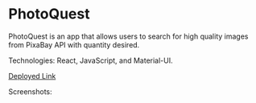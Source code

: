 # PhotoQuest
PhotoQuest is an app that allows users to search for high quality images from PixaBay API with quantity desired. 

Technologies: React, JavaScript, and Material-UI.

[Deployed Link](htttp://photo-quest.surge.sh)

Screenshots: 
